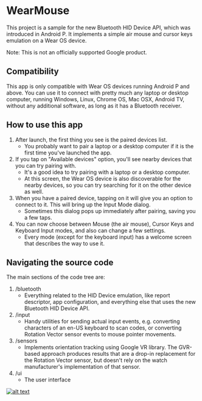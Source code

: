 # WearMouse

This project is a sample for the new Bluetooth HID Device API, which was
introduced in Android P. It implements a simple air mouse and cursor keys
emulation on a Wear OS device.

Note: This is not an officially supported Google product.

## Compatibility

This app is only compatible with Wear OS devices running Android P and above.
You can use it to connect with pretty much any laptop or desktop computer,
running Windows, Linux, Chrome OS, Mac OSX, Android TV, without any additional
software, as long as it has a Bluetooth receiver.

## How to use this app

1. After launch, the first thing you see is the paired devices list.
    * You probably want to pair a laptop or a desktop computer if it is the
       first time you've launched the app.
1. If you tap on "Available devices" option, you'll see nearby devices that
   you can try pairing with.
    * It's a good idea to try pairing with a laptop or a desktop computer.
    * At this screen, the Wear OS device is also discoverable for the nearby
       devices, so you can try searching for it on the other device as well.
1. When you have a paired device, tapping on it will give you an option to
   connect to it. This will bring up the Input Mode dialog.
    * Sometimes this dialog pops up immediately after pairing, saving you a few
       taps.
1. You can now choose between Mouse (the air mouse), Cursor Keys and Keyboard
   Input modes, and also can change a few settings.
    * Every mode (except for the keyboard input) has a welcome screen that
       describes the way to use it.
       
## Navigating the source code

The main sections of the code tree are:

1. /bluetooth
    * Everything related to the HID Device emulation, like report descriptor,
       app configuration, and everything else that uses the new Bluetooth HID
       Device API.
1. /input
    * Handy utilities for sending actual input events, e.g. converting
       characters of an en-US keyboard to scan codes, or converting Rotation
       Vector sensor events to mouse pointer movements.
1. /sensors
    * Implements orientation tracking using Google VR library. The GVR-based
       approach produces results that are a drop-in replacement for the 
       Rotation Vector sensor, but doesn't rely on the watch manufacturer's
       implementation of that sensor.
1. /ui
    * The user interface


[![alt text](https://play.google.com/intl/en_gb/badges/images/generic/en_badge_web_generic.png "Get it on Google Play")](https://play.google.com/store/apps/details?id=com.ginkage.wearmouse)
